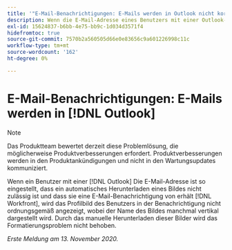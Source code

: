```yaml
---
title: '"E-Mail-Benachrichtigungen: E-Mails werden in Outlook nicht korrekt formatiert.'
description: Wenn die E-Mail-Adresse eines Benutzers mit einer Outlook-E-Mail-Adresse so eingestellt ist, dass ein automatisches Herunterladen eines Bildes nicht möglich ist, und er eine E-Mail-Benachrichtigung von erhält [!DNL Workfront], wird das Profilbild des Benutzers in der Benachrichtigung nicht ordnungsgemäß angezeigt, wobei der Name des Bildes manchmal vertikal dargestellt wird. Durch das manuelle Herunterladen dieser Bilder wird das Formatierungsproblem nicht behoben.
exl-id: 15624837-b6bb-4e75-bb9c-1d034d3571f4
hidefromtoc: true
source-git-commit: 7570b2a560505d66e0e83656c9a601226998c11c
workflow-type: tm+mt
source-wordcount: '162'
ht-degree: 0%

---
```


# E-Mail-Benachrichtigungen: E-Mails werden in [!DNL Outlook]

>[!NOTE]
>
>Das Produktteam bewertet derzeit diese Problemlösung, die möglicherweise Produktverbesserungen erfordert. Produktverbesserungen werden in den Produktankündigungen und nicht in den Wartungsupdates kommuniziert.

Wenn ein Benutzer mit einer [!DNL Outlook] Die E-Mail-Adresse ist so eingestellt, dass ein automatisches Herunterladen eines Bildes nicht zulässig ist und dass sie eine E-Mail-Benachrichtigung von erhält [!DNL Workfront], wird das Profilbild des Benutzers in der Benachrichtigung nicht ordnungsgemäß angezeigt, wobei der Name des Bildes manchmal vertikal dargestellt wird. Durch das manuelle Herunterladen dieser Bilder wird das Formatierungsproblem nicht behoben.


_Erste Meldung am 13. November 2020._
